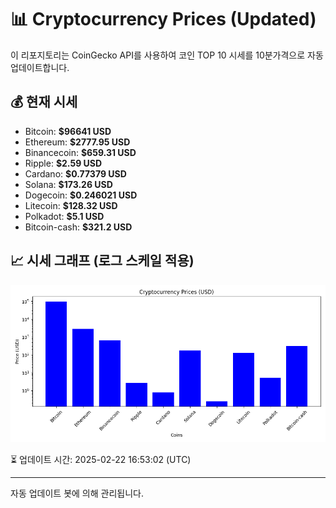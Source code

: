 
# 📊 Cryptocurrency Prices (Updated)

이 리포지토리는 CoinGecko API를 사용하여 코인 TOP 10 시세를 10분가격으로 자동 업데이트합니다.

## 💰 현재 시세
- Bitcoin: **$96641 USD**
- Ethereum: **$2777.95 USD**
- Binancecoin: **$659.31 USD**
- Ripple: **$2.59 USD**
- Cardano: **$0.77379 USD**
- Solana: **$173.26 USD**
- Dogecoin: **$0.246021 USD**
- Litecoin: **$128.32 USD**
- Polkadot: **$5.1 USD**
- Bitcoin-cash: **$321.2 USD**

## 📈 시세 그래프 (로그 스케일 적용)
![Crypto Prices](crypto_prices.png)

⏳ 업데이트 시간: 2025-02-22 16:53:02 (UTC)

---
자동 업데이트 봇에 의해 관리됩니다.
